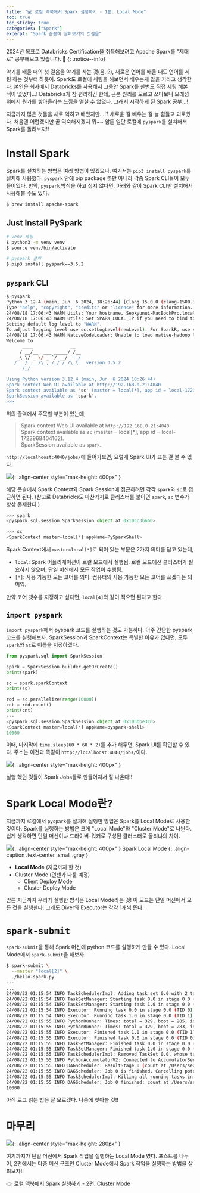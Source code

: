 ```yaml
---
title: "💻 로컬 맥북에서 Spark 실행하기 - 1편: Local Mode"
toc: true
toc_sticky: true
categories: ["Spark"]
excerpt: "Spark 꼼꼼히 살펴보기의 첫걸음"
---
```


2024년 목표로 Databricks Certification을 취득해보려고 Apache Spark를 "제대로" 공부해보고 있습니다. 🎇
{: .notice--info}

악기를 배울 때의 첫 걸음을 악기를 사는 것(음.!?), 새로운 언어를 배울 때도 언어를 세팅 하는 것부터 하듯이. Spark도 로컬에 세팅을 해보면서 배우는게 많을 거라고 생각한다. 본인은 회사에서 Databricks를 사용해서 그동안 Spark를 한번도 직접 세팅 해본 적이 없었다...! Databricks가 참 편리하긴 한데, 근본 원리를 모르고 쓰다보니 모래성 위에서 뭔가를 쌓아올리는 느낌을 떨칠 수 없었다. 그래서 시작하게 된 Spark 공부...!

지금까지 많은 것들을 새로 익히고 배웠지만...!? 새로운 걸 배우는 걸 늘 힘들고 괴로웠다. 처음엔 어렵겠지만 곧 익숙해지겠지 뭐~~ 암튼 일단 로컬에 `pyspark`를 설치해서 Spark를 돌려보자!!

# Install Spark

Spark를 설치하는 방법은 여러 방법이 있겠으나, 여기서는 `pip3 install pyspark`를 설치해 사용했다. `pyspark` 안에 pip package 뿐만 아니라 각종 Spark CLI들이 모두 들어있다. 만약, `pyspark` 방식을 하고 싶지 않다면, 아래와 같이 Spark CLI만 설치해서 사용해볼 수도 있다.

```bash
$ brew install apache-spark
```

## Just Install PySpark

```sh
# venv 세팅
$ python3 -m venv venv
$ source venv/bin/activate

# pyspark 설치
$ pip3 install pyspark==3.5.2
```

## `pyspark` CLI

```sh
$ pyspark
Python 3.12.4 (main, Jun  6 2024, 18:26:44) [Clang 15.0.0 (clang-1500.3.9.4)] on darwin
Type "help", "copyright", "credits" or "license" for more information.
24/08/18 17:06:43 WARN Utils: Your hostname, Seokyunui-MacBookPro.local resolves to a loopback address: 127.0.0.1; using 192.168.0.21 instead (on interface en0)
24/08/18 17:06:43 WARN Utils: Set SPARK_LOCAL_IP if you need to bind to another address
Setting default log level to "WARN".
To adjust logging level use sc.setLogLevel(newLevel). For SparkR, use setLogLevel(newLevel).
24/08/18 17:06:43 WARN NativeCodeLoader: Unable to load native-hadoop library for your platform... using builtin-java classes where applicable
Welcome to
      ____              __
     / __/__  ___ _____/ /__
    _\ \/ _ \/ _ `/ __/  '_/
   /__ / .__/\_,_/_/ /_/\_\   version 3.5.2
      /_/

Using Python version 3.12.4 (main, Jun  6 2024 18:26:44)
Spark context Web UI available at http://192.168.0.21:4040
Spark context available as 'sc' (master = local[*], app id = local-1723968404162).
SparkSession available as 'spark'.
>>> 
```

위의 출력에서 주목할 부분이 있는데,

> Spark context Web UI available at `http://192.168.0.21:4040`<br/>
> Spark context available as `sc` (master = local[*], app id = local-1723968404162).<br/>
> SparkSession available as `spark`.

`http://localhoost:4040/jobs/`에 들어가보면, 요렇게 Spark UI가 뜨는 걸 볼 수 있다.

![](/images/development/spark/pyspark-spark-ui.png){: .align-center style="max-height: 400px" }

해당 콘솔에서 Spark Context와 Spark Session에 접근하려면 각각 `spark`와 `sc`로 접근하면 된다. (참고로 Databricks도 마찬가지로 클러스터를 붙이면 `spark`, `sc` 변수가 항상 존재한다.)

```py
>>> spark
<pyspark.sql.session.SparkSession object at 0x10cc3b6b0>

>>> sc
<SparkContext master=local[*] appName=PySparkShell>
```

Spark Context에서 `master=local[*]`로 되어 있는 부분은 2가지 의미를 담고 있는데,

- `local`: Spark 어플리케이션이 로컬 모드에서 실행됨. 로컬 모드에선 클러스터가 필요하지 않으며, 단일 머신에서 모든 작업이 수행됨.
- `[*]`: 사용 가능한 모든 코어를 의미. 컴퓨터의 사용 가능한 모든 코어를 쓰겠다는 의미임.

만약 코어 갯수를 지정하고 싶다면, `local[4]`와 같이 적으면 된다고 한다.


## `import pyspark`

`import pyspark`해서 pyspark 코드를 실행하는 것도 가능하다. 아주 간단한 pyspark 코드를 실행해보자. SparkSession과 SparkContext는 특별한 이유가 없다면, 모두 `spark`와 `sc`로 이름을 지정하겠다.

```py
from pyspark.sql import SparkSession

spark = SparkSession.builder.getOrCreate()
print(spark)

sc = spark.sparkContext
print(sc)

rdd = sc.parallelize(range(10000))
cnt = rdd.count()
print(cnt)
---
<pyspark.sql.session.SparkSession object at 0x105bbe3c0>
<SparkContext master=local[*] appName=pyspark-shell>
10000 
```

이때, 마지막에 `time.sleep(60 * 60 * 2)`를 추가 해두면, Spark UI를 확인할 수 있다. 주소는 이전과 똑같이 `http://localhoost:4040/jobs/`이다.

![](/images/development/spark/pyspark-spark-ui-2.png){: .align-center style="max-height: 400px" }

실행 했던 것들이 Spark Jobs들로 만들어져서 잘 나온다!!

# Spark Local Mode란?

지금까지 로컬에서 `pyspark`를 설치해 실행한 방법은 Spark를 Local Mode로 사용한 것이다. Spark를 실행하는 방법은 크게 "Local Mode"와 "Cluster Mode"로 나뉜다. 쉽게 생각하면 단일 머신이냐 드라이버-워커로 구성된 클러스터로 돌리냐의 차이.

![](/images/development/spark/spark-local-mode.png){: .align-center style="max-height: 400px" }
Spark Local Mode
{: .align-caption .text-center .small .gray }

- **Local Mode** (지금까지 한 것)
- Cluster Mode (언젠가 다룰 예정)
  - Client Deploy Mode
  - Cluster Deploy Mode

암튼 지금까지 우리가 실행한 방식은 Local Mode라는 것! 이 모드는 단일 머신에서 모든 것을 실행한다. 그래도 Diver와 Executor는 각각 1개씩 뜬다.

# `spark-submit`

`spark-submit`을 통해 Spark 머신에 python 코드를 실행하게 만들 수 있다. Local Mode에서 `spark-submit`을 해보자.

```sh
$ spark-submit \
  --master "local[2]" \
  ./hello-spark.py
---
...
24/08/22 01:15:54 INFO TaskSchedulerImpl: Adding task set 0.0 with 2 tasks resource profile 0
24/08/22 01:15:54 INFO TaskSetManager: Starting task 0.0 in stage 0.0 (TID 0) (172.30.1.16, executor driver, partition 0, PROCESS_LOCAL, 8979 bytes) 
24/08/22 01:15:54 INFO TaskSetManager: Starting task 1.0 in stage 0.0 (TID 1) (172.30.1.16, executor driver, partition 1, PROCESS_LOCAL, 8979 bytes) 
24/08/22 01:15:54 INFO Executor: Running task 0.0 in stage 0.0 (TID 0)
24/08/22 01:15:54 INFO Executor: Running task 1.0 in stage 0.0 (TID 1)
24/08/22 01:15:55 INFO PythonRunner: Times: total = 329, boot = 285, init = 44, finish = 0
24/08/22 01:15:55 INFO PythonRunner: Times: total = 329, boot = 283, init = 46, finish = 0
24/08/22 01:15:55 INFO Executor: Finished task 1.0 in stage 0.0 (TID 1). 1324 bytes result sent to driver
24/08/22 01:15:55 INFO Executor: Finished task 0.0 in stage 0.0 (TID 0). 1324 bytes result sent to driver
24/08/22 01:15:55 INFO TaskSetManager: Finished task 0.0 in stage 0.0 (TID 0) in 390 ms on 172.30.1.16 (executor driver) (1/2)
24/08/22 01:15:55 INFO TaskSetManager: Finished task 1.0 in stage 0.0 (TID 1) in 389 ms on 172.30.1.16 (executor driver) (2/2)
24/08/22 01:15:55 INFO TaskSchedulerImpl: Removed TaskSet 0.0, whose tasks have all completed, from pool 
24/08/22 01:15:55 INFO PythonAccumulatorV2: Connected to AccumulatorServer at host: 127.0.0.1 port: 51645
24/08/22 01:15:55 INFO DAGScheduler: ResultStage 0 (count at /Users/seokyunha/xxxx/hello-spark.py:10) finished in 0.832 s
24/08/22 01:15:55 INFO DAGScheduler: Job 0 is finished. Cancelling potential speculative or zombie tasks for this job
24/08/22 01:15:55 INFO TaskSchedulerImpl: Killing all running tasks in stage 0: Stage finished
24/08/22 01:15:55 INFO DAGScheduler: Job 0 finished: count at /Users/seokyunha/xxxx/hello-spark.py:10, took 0.848853 s
10000
```

아직 로그 읽는 법은 잘 모르겠다. 나중에 찾아볼 것!!

# 마무리

![](/images/meme/thumbs-up.png){: .align-center style="max-height: 280px" }

여기까지가 단일 머신에서 Spark 작업을 실행하는 Local Mode 였다. 포스트를 나누어, 2편에서는 다중 머신 구조인 Cluster Mode에서 Spark 작업을 실행하는 방법을 살펴보자!!

👉 [로컬 맥북에서 Spark 실행하기 - 2편: Cluster Mode](/2024/08/18/run-spark-on-local-2/)
